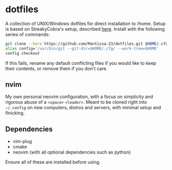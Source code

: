 # dotfiles

A collection of UNIX/Windows dotfiles for direct installation to /home. Setup is based on StreakyCobra's setup, described [here](https://developer.atlassian.com/blog/2016/02/best-way-to-store-dotfiles-git-bare-repo/). Install with the following series of commands:

```bash
git clone --bare https://github.com/Mantissa-23/dotfiles.git $HOME/.cfg
alias config='/usr/bin/git --git-dir=$HOME/.cfg/ --work-tree=$HOME'
config checkout
```

If this fails, rename any default conflicting files if you would like to keep their contents, or remove them if you don't care.

## nvim

My own personal neovim configuration, with a focus on simplicity and rigorous abuse of a `<space>` `<leader>`. Meant to be cloned right into `~/.config` on new computers, distros and servers, with minimal setup and finicking.

## Dependencies

- vim-plug
- cmake
- neovim (with all optional dependencies such as python) 

Ensure all of these are installed before using.

